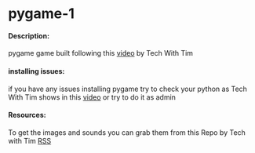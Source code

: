 # pygame-1
<h4>Description:</h4>
pygame game built following this <a href="https://www.youtube.com/watch?v=jO6qQDNa2UY">video</a> by Tech With Tim

<h4>installing issues:</h4>
if you have any issues installing pygame try to check your python as Tech With Tim shows in this <a href="https://www.youtube.com/watch?v=AdUZArA-kZw">video</a> or try to do it as admin

<h4>Resources:</h4>
To get the images and sounds you can grab them from this Repo by Tech with Tim
<a href= "https://github.com/techwithtim/PygameForBeginners">RSS</a>

